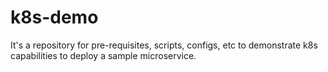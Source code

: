 # k8s-demo
It's a repository for pre-requisites, scripts, configs, etc to demonstrate k8s capabilities to deploy a sample microservice.
